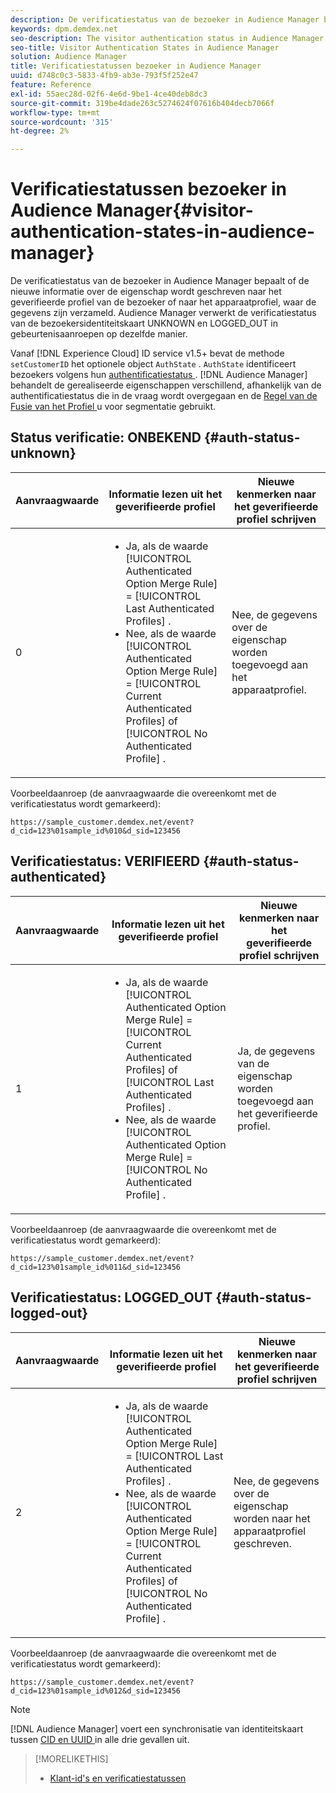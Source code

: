 ```yaml
---
description: De verificatiestatus van de bezoeker in Audience Manager bepaalt of de nieuwe informatie over de eigenschap wordt geschreven naar het geverifieerde profiel van de bezoeker of naar het apparaatprofiel, waar de gegevens zijn verzameld. Audience Manager verwerkt de verificatiestatus van de bezoekersidentiteitskaart UNKNOWN en LOGGED_OUT in gebeurtenisaanroepen op dezelfde manier.
keywords: dpm.demdex.net
seo-description: The visitor authentication status in Audience Manager determines if the new trait information is written to the visitor's authenticated profile or to the device profile, where the data was collected from. Audience Manager handles the visitor ID authentication statuses UNKNOWN and LOGGED_OUT in event calls in the same way.
seo-title: Visitor Authentication States in Audience Manager
solution: Audience Manager
title: Verificatiestatussen bezoeker in Audience Manager
uuid: d748c0c3-5833-4fb9-ab3e-793f5f252e47
feature: Reference
exl-id: 55aec28d-02f6-4e6d-9be1-4ce40deb8dc3
source-git-commit: 319be4dade263c5274624f07616b404decb7066f
workflow-type: tm+mt
source-wordcount: '315'
ht-degree: 2%

---
```


# Verificatiestatussen bezoeker in Audience Manager{#visitor-authentication-states-in-audience-manager}

De verificatiestatus van de bezoeker in Audience Manager bepaalt of de nieuwe informatie over de eigenschap wordt geschreven naar het geverifieerde profiel van de bezoeker of naar het apparaatprofiel, waar de gegevens zijn verzameld. Audience Manager verwerkt de verificatiestatus van de bezoekersidentiteitskaart UNKNOWN en LOGGED_OUT in gebeurtenisaanroepen op dezelfde manier.

Vanaf [!DNL Experience Cloud] ID service v1.5+ bevat de methode `setCustomerID` het optionele object `AuthState` . `AuthState` identificeert bezoekers volgens hun [ authentificatiestatus ](https://experienceleague.adobe.com/docs/id-service/using/reference/authenticated-state.html). [!DNL Audience Manager] behandelt de gerealiseerde eigenschappen verschillend, afhankelijk van de authentificatiestatus die in de vraag wordt overgegaan en de [ Regel van de Fusie van het Profiel ](../features/profile-merge-rules/merge-rules-dashboard.md) u voor segmentatie gebruikt.

## Status verificatie: ONBEKEND {#auth-status-unknown}

| Aanvraagwaarde | Informatie lezen uit het geverifieerde profiel | Nieuwe kenmerken naar het geverifieerde profiel schrijven |
|---|---|---|
| 0 | <ul><li>Ja, als de waarde [!UICONTROL Authenticated Option Merge Rule] = [!UICONTROL Last Authenticated Profiles] .</li><li>Nee, als de waarde [!UICONTROL Authenticated Option Merge Rule] = [!UICONTROL Current Authenticated Profiles] of [!UICONTROL No Authenticated Profile] .</li></ul> | Nee, de gegevens over de eigenschap worden toegevoegd aan het apparaatprofiel. |

Voorbeeldaanroep (de aanvraagwaarde die overeenkomt met de verificatiestatus wordt gemarkeerd):

`https://sample_customer.demdex.net/event?d_cid=123%01sample_id%010&d_sid=123456`

## Verificatiestatus: VERIFIEERD {#auth-status-authenticated}

| Aanvraagwaarde | Informatie lezen uit het geverifieerde profiel | Nieuwe kenmerken naar het geverifieerde profiel schrijven |
|---|---|---|
| 1 | <ul><li>Ja, als de waarde [!UICONTROL Authenticated Option Merge Rule] = [!UICONTROL Current Authenticated Profiles] of [!UICONTROL Last Authenticated Profiles] .</li><li>Nee, als de waarde [!UICONTROL Authenticated Option Merge Rule] = [!UICONTROL No Authenticated Profile] .</li></ul> | Ja, de gegevens van de eigenschap worden toegevoegd aan het geverifieerde profiel. |

Voorbeeldaanroep (de aanvraagwaarde die overeenkomt met de verificatiestatus wordt gemarkeerd):

`https://sample_customer.demdex.net/event?d_cid=123%01sample_id%011&d_sid=123456`

## Verificatiestatus: LOGGED_OUT {#auth-status-logged-out}

| Aanvraagwaarde | Informatie lezen uit het geverifieerde profiel | Nieuwe kenmerken naar het geverifieerde profiel schrijven |
|---|---|---|
| 2 | <ul><li>Ja, als de waarde [!UICONTROL Authenticated Option Merge Rule] = [!UICONTROL Last Authenticated Profiles] .</li><li>Nee, als de waarde [!UICONTROL Authenticated Option Merge Rule] = [!UICONTROL Current Authenticated Profiles] of [!UICONTROL No Authenticated Profile] .</li></ul> | Nee, de gegevens over de eigenschap worden naar het apparaatprofiel geschreven. |

Voorbeeldaanroep (de aanvraagwaarde die overeenkomt met de verificatiestatus wordt gemarkeerd):

`https://sample_customer.demdex.net/event?d_cid=123%01sample_id%012&d_sid=123456`

>[!NOTE]
>
>[!DNL Audience Manager] voert een synchronisatie van identiteitskaart tussen [ CID en UUID ](../reference/ids-in-aam.md) in alle drie gevallen uit.

>[!MORELIKETHIS]
>
>* [Klant-id&#39;s en verificatiestatussen](https://experienceleague.adobe.com/docs/id-service/using/reference/authenticated-state.html)
